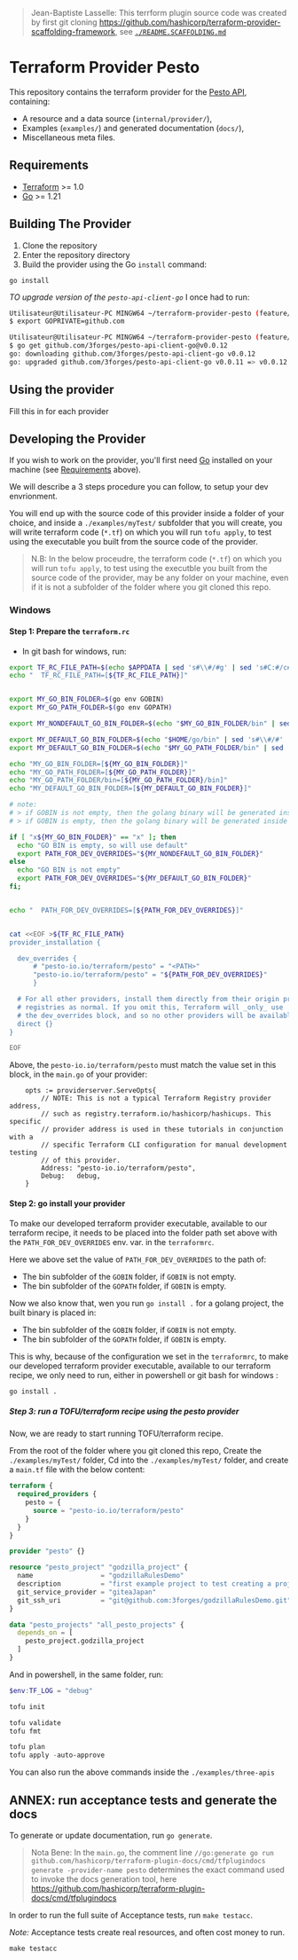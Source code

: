 > Jean-Baptiste Lasselle: This terrform plugin source code was created by first git cloning https://github.com/hashicorp/terraform-provider-scaffolding-framework, see [`./README.SCAFFOLDING.md`](./README.SCAFFOLDING.md)

# Terraform Provider Pesto

This repository contains the terraform provider for the [Pesto API](https://github.com/3forges/pesto-api), containing:

- A resource and a data source (`internal/provider/`),
- Examples (`examples/`) and generated documentation (`docs/`),
- Miscellaneous meta files.

## Requirements

- [Terraform](https://developer.hashicorp.com/terraform/downloads) >= 1.0
- [Go](https://golang.org/doc/install) >= 1.21

## Building The Provider

1. Clone the repository
1. Enter the repository directory
1. Build the provider using the Go `install` command:

```shell
go install
```

_TO upgrade version of the `pesto-api-client-go`_ I once had to run:

```bash
Utilisateur@Utilisateur-PC MINGW64 ~/terraform-provider-pesto (feature/add/circleci/pipeline)
$ export GOPRIVATE=github.com

Utilisateur@Utilisateur-PC MINGW64 ~/terraform-provider-pesto (feature/add/circleci/pipeline)
$ go get github.com/3forges/pesto-api-client-go@v0.0.12
go: downloading github.com/3forges/pesto-api-client-go v0.0.12
go: upgraded github.com/3forges/pesto-api-client-go v0.0.11 => v0.0.12

```

## Using the provider

Fill this in for each provider

## Developing the Provider

If you wish to work on the provider, you'll first need [Go](http://www.golang.org) installed on your machine (see [Requirements](#requirements) above).

<!--

To compile the provider, run `go install`. This will build the provider and put the provider binary in the `$GOPATH/bin` directory.

To generate or update documentation, run `go generate`.

In order to run the full suite of Acceptance tests, run `make testacc`.

*Note:* Acceptance tests create real resources, and often cost money to run.

```shell
make testacc
```
-->

We will describe a 3 steps procedure you can follow, to setup your dev envrionment.

You will end up with the source code of this provider inside a folder of your choice, and inside a `./examples/myTest/` subfolder that you will create, you will write terraform code (`*.tf`) on which you will run `tofu apply`, to test using the executable you built from the source code of the provider.

> N.B: In the below proceudre, the terraform code (`*.tf`) on which you will run `tofu apply`, to test using the executble you built from the source code of the provider, may be any folder on your machine, even if it is not a subfolder of the folder where you git cloned this repo.

### Windows

#### Step 1: Prepare the `terraform.rc`

- In git bash for windows, run:

```bash
export TF_RC_FILE_PATH=$(echo $APPDATA | sed 's#\\#/#g' | sed 's#C:#/c#g')/terraform.rc
echo "  TF_RC_FILE_PATH=[${TF_RC_FILE_PATH}]"


export MY_GO_BIN_FOLDER=$(go env GOBIN)
export MY_GO_PATH_FOLDER=$(go env GOPATH)

export MY_NONDEFAULT_GO_BIN_FOLDER=$(echo "$MY_GO_BIN_FOLDER/bin" | sed 's#\\#/#g' | sed 's#C:##g')

export MY_DEFAULT_GO_BIN_FOLDER=$(echo "$HOME/go/bin" | sed 's#\\#/#' | sed 's#/c##g')
export MY_DEFAULT_GO_BIN_FOLDER=$(echo "$MY_GO_PATH_FOLDER/bin" | sed 's#\\#/#g' | sed 's#C:##g')

echo "MY_GO_BIN_FOLDER=[${MY_GO_BIN_FOLDER}]"
echo "MY_GO_PATH_FOLDER=[${MY_GO_PATH_FOLDER}]"
echo "MY_GO_PATH_FOLDER/bin=[${MY_GO_PATH_FOLDER}/bin]"
echo "MY_DEFAULT_GO_BIN_FOLDER=[${MY_DEFAULT_GO_BIN_FOLDER}]"

# note:
# > if GOBIN is not empty, then the golang binary will be generated inside the bin subfolder of the 'GOBIN' folder.
# > if GOBIN is empty, then the golang binary will be generated inside the bin subfolder of the 'GOPATH' folder.

if [ "x${MY_GO_BIN_FOLDER}" == "x" ]; then
  echo "GO BIN is empty, so will use default"
  export PATH_FOR_DEV_OVERRIDES="${MY_NONDEFAULT_GO_BIN_FOLDER}"
else
  echo "GO BIN is not empty"
  export PATH_FOR_DEV_OVERRIDES="${MY_DEFAULT_GO_BIN_FOLDER}"
fi;


echo "  PATH_FOR_DEV_OVERRIDES=[${PATH_FOR_DEV_OVERRIDES}]"


cat <<EOF >${TF_RC_FILE_PATH}
provider_installation {

  dev_overrides {
      # "pesto-io.io/terraform/pesto" = "<PATH>"
      "pesto-io.io/terraform/pesto" = "${PATH_FOR_DEV_OVERRIDES}"
      }

  # For all other providers, install them directly from their origin provider
  # registries as normal. If you omit this, Terraform will _only_ use
  # the dev_overrides block, and so no other providers will be available.
  direct {}
}

EOF
```

Above, the `pesto-io.io/terraform/pesto` must match the value set in this block, in the `main.go` of your provider:

```Golang
    opts := providerserver.ServeOpts{
        // NOTE: This is not a typical Terraform Registry provider address,
        // such as registry.terraform.io/hashicorp/hashicups. This specific
        // provider address is used in these tutorials in conjunction with a
        // specific Terraform CLI configuration for manual development testing
        // of this provider.
        Address: "pesto-io.io/terraform/pesto",
        Debug:   debug,
    }
```

#### Step 2: go install your provider

To make our developed terraform provider executable, available to our terraform recipe, it needs to be placed into the folder path set above with the `PATH_FOR_DEV_OVERRIDES` env. var. in the `terraformrc`.

Here we above set the value of `PATH_FOR_DEV_OVERRIDES` to the path of:

- The bin subfolder of the `GOBIN` folder, if `GOBIN` is not empty.
- The bin subfolder of the `GOPATH` folder, if `GOBIN` is empty.

Now we also know that, wen you run `go install .` for a golang project, the built binary is placed in:

- The bin subfolder of the `GOBIN` folder, if `GOBIN` is not empty.
- The bin subfolder of the `GOPATH` folder, if `GOBIN` is empty.

This is why, because of the configuration we set in the `terraformrc`, to make our developed terraform provider executable, available to our terraform recipe, we only need to run, either in powershell or git bash for windows :

```bash
go install .
```

##### Step 3: run a TOFU/terraform recipe using the pesto provider

Now, we are ready to start running TOFU/terraform recipe.

From the root of the folder where you git cloned this repo, Create the `./examples/myTest/` folder, Cd into the `./examples/myTest/` folder, and create a `main.tf` file with the below content:

```Terraform
terraform {
  required_providers {
    pesto = {
      source = "pesto-io.io/terraform/pesto"
    }
  }
}

provider "pesto" {}

resource "pesto_project" "godzilla_project" {
  name                 = "godzillaRulesDemo"
  description          = "first example project to test creating a project with OpenTOFU the terraformation king. It also has been updated using the OpenTOFU King. A third test updating a project, to test if [stringplanmodifier.UseStateForUnknown()] works."
  git_service_provider = "giteaJapan"
  git_ssh_uri          = "git@github.com:3forges/godzillaRulesDemo.git"
}

data "pesto_projects" "all_pesto_projects" {
  depends_on = [
    pesto_project.godzilla_project
  ]
}
```

And in powershell, in the same folder, run:

```Powershell
$env:TF_LOG = "debug"

tofu init

tofu validate
tofu fmt

tofu plan
tofu apply -auto-approve

```

You can also run the above commands inside the `./examples/three-apis`

## ANNEX: run acceptance tests and generate the docs

To generate or update documentation, run `go generate`.

> Nota Bene: In the `main.go`, the comment line `//go:generate go run github.com/hashicorp/terraform-plugin-docs/cmd/tfplugindocs generate -provider-name pesto` determines the exact command used to invoke the docs generation tool, here <https://github.com/hashicorp/terraform-plugin-docs/cmd/tfplugindocs>

In order to run the full suite of Acceptance tests, run `make testacc`.

*Note:* Acceptance tests create real resources, and often cost money to run.

```shell
make testacc
```